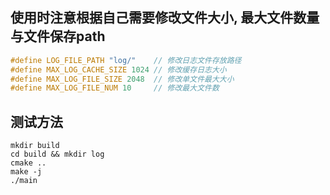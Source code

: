 ## 使用时注意根据自己需要修改文件大小, 最大文件数量与文件保存path

```c++
#define LOG_FILE_PATH "log/" 	// 修改日志文件存放路径
#define MAX_LOG_CACHE_SIZE 1024 // 修改缓存日志大小
#define MAX_LOG_FILE_SIZE 2048  // 修改单文件最大大小
#define MAX_LOG_FILE_NUM 10     // 修改最大文件数
```

## 测试方法

```shell
mkdir build
cd build && mkdir log
cmake ..
make -j
./main
```
